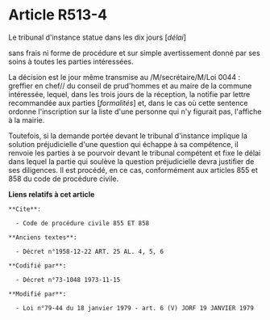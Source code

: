 # Article R513-4

Le tribunal d'instance statue dans les dix jours [*délai*]

sans frais ni forme de procédure et sur simple avertissement donné par ses soins à toutes les parties intéressées.

La décision est le jour même transmise au /M/secrétaire/M/Loi 0044 : greffier en chef// du conseil de prud'hommes et au maire
de la commune intéressée, lequel, dans les trois jours de la réception, la notifie par lettre recommandée aux parties
[*formalités*] et, dans le cas où cette sentence ordonne l'inscription sur la liste d'une personne qui n'y figurait pas,
l'affiche à la mairie.

Toutefois, si la demande portée devant le tribunal d'instance implique la solution préjudicielle d'une question qui échappe à
sa compétence, il renvoie les parties à se pourvoir devant le tribunal compétent et fixe le délai dans lequel la partie qui
soulève la question préjudicielle devra justifier de ses diligences. Il est procédé, en ce cas, conformément aux articles 855
et 858 du code de procédure civile.

**Liens relatifs à cet article**

	**Cite**:

	  - Code de procédure civile 855 ET 858

	**Anciens textes**:

	  - Décret n°1958-12-22 ART. 25 AL. 4, 5, 6

	**Codifié par**:

	  - Décret n°73-1048 1973-11-15

	**Modifié par**:

	  - Loi n°79-44 du 18 janvier 1979 - art. 6 (V) JORF 19 JANVIER 1979
